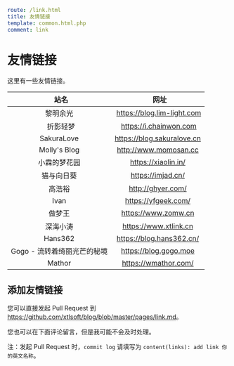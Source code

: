 ```yaml
route: /link.html
title: 友情链接
template: common.html.php
comment: link
```

# 友情链接

这里有一些友情链接。

|             站名            |              网址             |
| :-------------------------: | :---------------------------: |
|          黎明余光           |  <https://blog.lim-light.com> |
|           折影轻梦          |    <https://i.chainwon.com>   |
|         SakuraLove          | <https://blog.sakuralove.cn>  |
|        Molly's Blog         |    <http://www.momosan.cc>    |
|        小霖的梦花园         |     <https://xiaolin.in/>     |
|         猫与向日葵          |      <https://imjad.cn/>      |
|           高浩裕            |      <http://ghyer.com/>      |
|            Ivan             |     <https://yfgeek.com/>     |
|           做梦王            |     <https://www.zomw.cn>     |
|          深海小涛           |    <https://www.xtlink.cn>    |
|           Hans362           |  <https://blog.hans362.cn/>   |
| Gogo - 流转着绮丽光芒的秘境 |    <https://blog.gogo.moe>    |
|           Mathor            |    <https://wmathor.com/>     |

## 添加友情链接

您可以直接发起 Pull Request 到 <https://github.com/xtlsoft/blog/blob/master/pages/link.md>。

您也可以在下面评论留言，但是我可能不会及时处理。

注：发起 Pull Request 时，`commit log` 请填写为 `content(links): add link 你的英文名称`。
